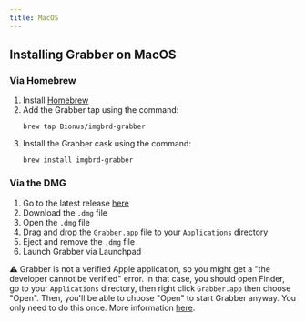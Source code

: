```yaml
---
title: MacOS
---
```



## Installing Grabber on MacOS

### Via Homebrew
1. Install [Homebrew](https://brew.sh/)
2. Add the Grabber tap using the command:
    ```
    brew tap Bionus/imgbrd-grabber
    ```
3. Install the Grabber cask using the command:
    ```
    brew install imgbrd-grabber
    ```

### Via the DMG
1. Go to the latest release [here](https://github.com/Bionus/imgbrd-grabber/releases/latest)
2. Download the `.dmg` file
3. Open the `.dmg` file
4. Drag and drop the `Grabber.app` file to your `Applications` directory
5. Eject and remove the `.dmg` file
5. Launch Grabber via Launchpad

⚠️ Grabber is not a verified Apple application, so you might get a "the developer cannot be verified" error. In that case, you should open Finder, go to your `Applications` directory, then right click `Grabber.app` then choose "Open". Then, you'll be able to choose "Open" to start Grabber anyway. You only need to do this once. More information [here](https://support.apple.com/guide/mac-help/open-a-mac-app-from-an-unidentified-developer-mh40616/mac).
